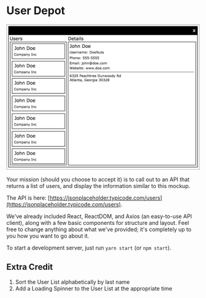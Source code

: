 # User Depot

![Mock-up](mock.jpg)

Your mission (should you choose to accept it) is to call out to an API that returns a list of users, and display the information similar to this mockup.

The API is here: [https://jsonplaceholder.typicode.com/users](https://jsonplaceholder.typicode.com/users).

We've already included React, ReactDOM, and Axios (an easy-to-use API client), along with a few basic components for structure and layout. Feel free to change anything about what we've provided; it's completely up to you how you want to go about it.

To start a development server, just run `yarn start` (or `npm start`).

## Extra Credit

1. Sort the User List alphabetically by last name
2. Add a Loading Spinner to the User List at the appropriate time
